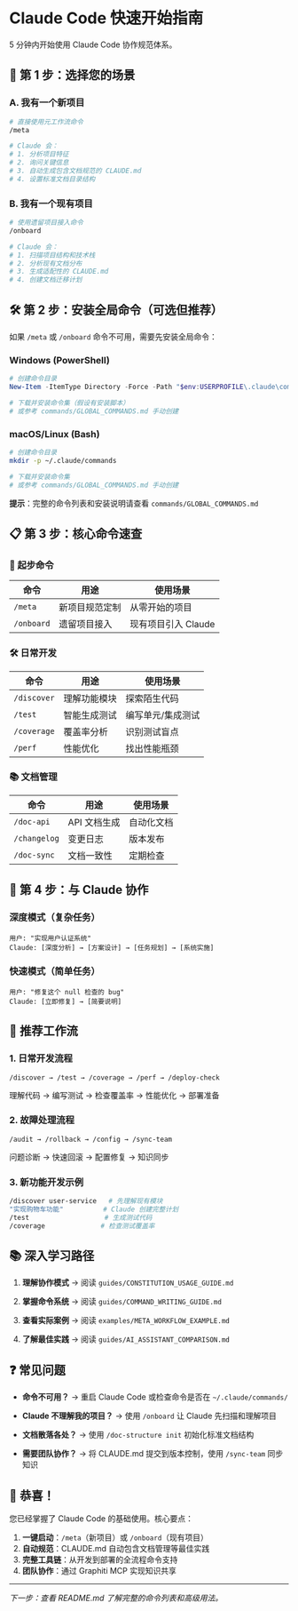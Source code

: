 # Claude Code 快速开始指南

5 分钟内开始使用 Claude Code 协作规范体系。

## 🚀 第 1 步：选择您的场景

### A. 我有一个新项目
```bash
# 直接使用元工作流命令
/meta

# Claude 会：
# 1. 分析项目特征
# 2. 询问关键信息
# 3. 自动生成包含文档规范的 CLAUDE.md
# 4. 设置标准文档目录结构
```

### B. 我有一个现有项目
```bash
# 使用遗留项目接入命令
/onboard

# Claude 会：
# 1. 扫描项目结构和技术栈
# 2. 分析现有文档分布
# 3. 生成适配性的 CLAUDE.md
# 4. 创建文档迁移计划
```

## 🛠️ 第 2 步：安装全局命令（可选但推荐）

如果 `/meta` 或 `/onboard` 命令不可用，需要先安装全局命令：

### Windows (PowerShell)
```powershell
# 创建命令目录
New-Item -ItemType Directory -Force -Path "$env:USERPROFILE\.claude\commands"

# 下载并安装命令集（假设有安装脚本）
# 或参考 commands/GLOBAL_COMMANDS.md 手动创建
```

### macOS/Linux (Bash)
```bash
# 创建命令目录
mkdir -p ~/.claude/commands

# 下载并安装命令集
# 或参考 commands/GLOBAL_COMMANDS.md 手动创建
```

**提示**：完整的命令列表和安装说明请查看 `commands/GLOBAL_COMMANDS.md`

## 📋 第 3 步：核心命令速查

### 🎯 起步命令
| 命令 | 用途 | 使用场景 |
|------|------|----------|
| `/meta` | 新项目规范定制 | 从零开始的项目 |
| `/onboard` | 遗留项目接入 | 现有项目引入 Claude |

### 🛠️ 日常开发
| 命令 | 用途 | 使用场景 |
|------|------|----------|
| `/discover` | 理解功能模块 | 探索陌生代码 |
| `/test` | 智能生成测试 | 编写单元/集成测试 |
| `/coverage` | 覆盖率分析 | 识别测试盲点 |
| `/perf` | 性能优化 | 找出性能瓶颈 |

### 📚 文档管理
| 命令 | 用途 | 使用场景 |
|------|------|----------|
| `/doc-api` | API 文档生成 | 自动化文档 |
| `/changelog` | 变更日志 | 版本发布 |
| `/doc-sync` | 文档一致性 | 定期检查 |

## 💬 第 4 步：与 Claude 协作

### 深度模式（复杂任务）
```
用户: "实现用户认证系统"
Claude: [深度分析] → [方案设计] → [任务规划] → [系统实施]
```

### 快速模式（简单任务）
```
用户: "修复这个 null 检查的 bug"
Claude: [立即修复] → [简要说明]
```

## 🎯 推荐工作流

### 1. 日常开发流程
```
/discover → /test → /coverage → /perf → /deploy-check
```
理解代码 → 编写测试 → 检查覆盖率 → 性能优化 → 部署准备

### 2. 故障处理流程
```
/audit → /rollback → /config → /sync-team
```
问题诊断 → 快速回滚 → 配置修复 → 知识同步

### 3. 新功能开发示例
```bash
/discover user-service   # 先理解现有模块
"实现购物车功能"          # Claude 创建完整计划
/test                   # 生成测试代码
/coverage              # 检查测试覆盖率
```

## 📚 深入学习路径

1. **理解协作模式**
   → 阅读 `guides/CONSTITUTION_USAGE_GUIDE.md`

2. **掌握命令系统**
   → 阅读 `guides/COMMAND_WRITING_GUIDE.md`

3. **查看实际案例**
   → 阅读 `examples/META_WORKFLOW_EXAMPLE.md`

4. **了解最佳实践**
   → 阅读 `guides/AI_ASSISTANT_COMPARISON.md`

## ❓ 常见问题

- **命令不可用？**
  → 重启 Claude Code 或检查命令是否在 `~/.claude/commands/`

- **Claude 不理解我的项目？**
  → 使用 `/onboard` 让 Claude 先扫描和理解项目

- **文档散落各处？**
  → 使用 `/doc-structure init` 初始化标准文档结构

- **需要团队协作？**
  → 将 CLAUDE.md 提交到版本控制，使用 `/sync-team` 同步知识

## 🎉 恭喜！

您已经掌握了 Claude Code 的基础使用。核心要点：

1. **一键启动**：`/meta`（新项目）或 `/onboard`（现有项目）
2. **自动规范**：CLAUDE.md 自动包含文档管理等最佳实践
3. **完整工具链**：从开发到部署的全流程命令支持
4. **团队协作**：通过 Graphiti MCP 实现知识共享

---

*下一步：查看 README.md 了解完整的命令列表和高级用法。*